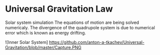 # Universal Gravitation Law
Solar system simulation
The equations of motion are being solved numericaly.
The divergence of the quadrupole system is due to numerical error which is known as energy drifting.

![Inner Solar System] https://github.com/anton-a-tkachev/Universal-Gravitation/blob/master/Capture.PNG

